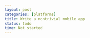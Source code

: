 ```yaml
---
layout: post
categories: [platforms]
title: Write a nontrivial mobile app
status: todo
time: Not started
---
```

